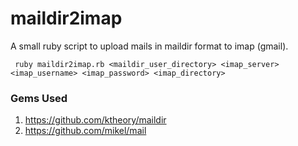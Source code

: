 

maildir2imap
============

A small ruby script to upload mails in maildir format to imap (gmail).
```
 ruby maildir2imap.rb <maildir_user_directory> <imap_server> <imap_username> <imap_password> <imap_directory>
```


### Gems Used

1. https://github.com/ktheory/maildir
1. https://github.com/mikel/mail
